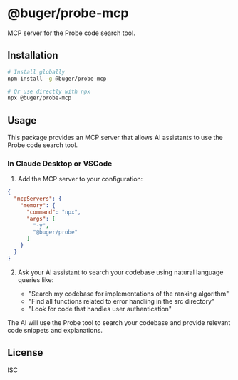 # @buger/probe-mcp

MCP server for the Probe code search tool.

## Installation

```bash
# Install globally
npm install -g @buger/probe-mcp

# Or use directly with npx
npx @buger/probe-mcp
```

## Usage

This package provides an MCP server that allows AI assistants to use the Probe code search tool.

### In Claude Desktop or VSCode

1. Add the MCP server to your configuration:

```json
{
  "mcpServers": {
    "memory": {
      "command": "npx",
      "args": [
        "-y",
        "@buger/probe"
      ]
    }
  }
}
```

2. Ask your AI assistant to search your codebase using natural language queries like:

   - "Search my codebase for implementations of the ranking algorithm"
   - "Find all functions related to error handling in the src directory"
   - "Look for code that handles user authentication"

The AI will use the Probe tool to search your codebase and provide relevant code snippets and explanations.

## License

ISC
